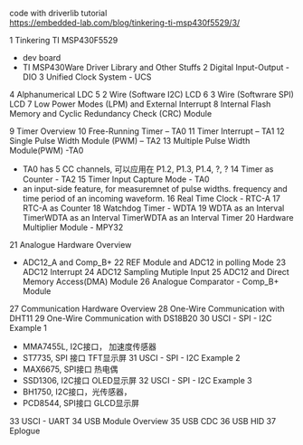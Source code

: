 code with driverlib tutorial   
https://embedded-lab.com/blog/tinkering-ti-msp430f5529/3/ 

1 Tinkering TI MSP430F5529
* dev board
* TI MSP430Ware Driver Library and Other Stuffs
2 Digital Input-Output  - DIO
3 Unified Clock System - UCS

4 Alphanumerical LDC
5 2 Wire (Software I2C) LCD
6 3 Wire (Softwrare SPI) LCD
7 Low Power Modes (LPM) and External Interrupt
8 Internal Flash Memory and Cyclic Redundancy Check (CRC) Module

9 Timer Overview
10 Free-Running Timer – TA0
11 Timer Interrupt – TA1
12 Single Pulse Width Module (PWM) – TA2
13 Multiple Pulse Width Module(PWM) -TA0
* TA0 has 5 CC channels, 可以应用在 P1.2, P1.3, P1.4, ?, ?
14 Timer as Counter - TA2
15 Timer Input Capture Mode - TA0
* an input-side feature, for measuremnet of pulse widths. frequency and time period of an incoming waveform.
16 Real Time Clock - RTC-A
17 RTC-A as Counter
18 Watchdog Timer - WDTA
19 WDTA as an Interval TimerWDTA as an Interval TimerWDTA as an Interval Timer
20 Hardware Multiplier Module - MPY32

21 Analogue Hardware Overview
* ADC12_A  and Comp_B+
22 REF Module and ADC12 in polling Mode
23 ADC12 Interrupt
24 ADC12 Sampling Mutiple Input
25 ADC12 and Direct Memory Access(DMA) Module
26 Analogue Comparator - Comp_B+ Module

27 Communication Hardware Overview
28 One-Wire Communication with DHT11
29 One-Wire Communication with DS18B20
30 USCI - SPI - I2C Example 1
* MMA7455L, I2C接口， 加速度传感器
* ST7735, SPI 接口 TFT显示屏
31 USCI - SPI - I2C Example 2
* MAX6675, SPI接口 热电偶
* SSD1306, I2C接口 OLED显示屏
32 USCI - SPI - I2C Example 3
* BH1750, I2C接口，光传感器， 
* PCD8544, SPI接口 GLCD显示屏

33 USCI - UART
34 USB Module Overview
35 USB CDC
36 USB HID
37 Eplogue




